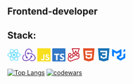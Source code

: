 ## Frontend-developer

## Stack:

<img alt="react" width="30" src="./src/icons/react.svg"/>
<img alt="redux" width="30" src="./src/icons/redux.svg"/>
<img alt="js" width="30" src="./src/icons/javascript.svg"/>
<img alt="ts" width="30" src="./src/icons/typescript.svg"/>
<img alt="jest" width="30" src="./src/icons/jest.svg"/>
<img alt="html" width="30" src="./src/icons/html5.svg"/>
<img alt="css" width="30" src="./src/icons/css3.svg"/>
<img alt="mui" width="30" src="./src/icons/mui.svg"/>


[![Top Langs](https://github-readme-stats.vercel.app/api/top-langs/?username=ncsoftt2&layout=compact)](https://github.com/ncsoftt2)
[![codewars](https://www.codewars.com/users/nonamesecond/badges/large)](https://www.codewars.com/users/nonamesecond)
